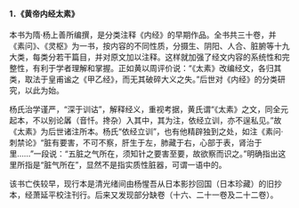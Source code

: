#### 1．《黄帝内经太素》

本书为隋·杨上善所编撰，是分类注释《内经》的早期作品。全书共三十卷，并《素问》、《灵枢》为一书，按内容的不同性质，分摄生、阴阳、人合、脏腑等十九大类，每类分若干篇目，并对原文加以注释。这样就加强了经文内容的系统性和完整性，有利于学者理解和掌握。正如黄以周评价说：“《太素》改编经文，各归其类，取法于皇甫谧之《甲乙经》，而无其破碎大义之失。”后世对《内经》的分类研究，以此为始。

杨氏治学谨严，“深于训诂”，解释经义，重视考据，黄氏谓“《太素》之文，同全元起本，不以别论羼（音忏。搀杂）入其中，其为注，依经立训，亦不逞私见。”故《太素》为后世诸注所本。杨氏“依经立训”，也有他精辟独到之处，如注《素问·刺禁论》“脏有要害，不可不察，肝生于左，肺藏于右，心部于表，肾治于里……”一段说：“五脏之气所在，须知针之要害至要，故欲察而识之。”明确指出这里所指是“脏气所在”，显然不是指实质性脏器，可谓一语中的。

该书亡佚较早，现行本是清光绪间由杨惺吾从日本影抄回国（日本珍藏）的旧抄本，经萧延平校注刊行。后来又发现部分缺卷（十六、二十一卷及二十二卷）。